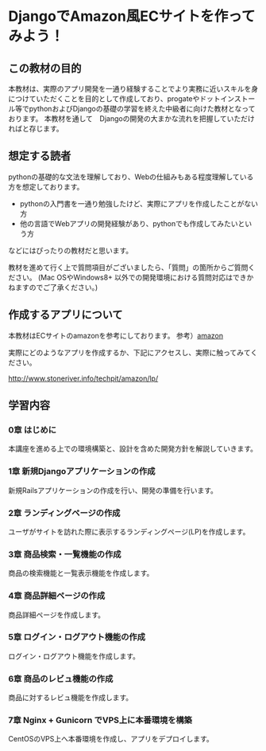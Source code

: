 # DjangoでAmazon風ECサイトを作ってみよう！

## この教材の目的 
本教材は、実際のアプリ開発を一通り経験することでより実務に近いスキルを身につけていただくことを目的として作成しており、progateやドットインストール等でpythonおよびDjangoの基礎の学習を終えた中級者に向けた教材となっております。
本教材を通して　Djangoの開発の大まかな流れを把握していただければと存じます。

## 想定する読者
pythonの基礎的な文法を理解しており、Webの仕組みもある程度理解している方を想定しております。
* pythonの入門書を一通り勉強したけど、実際にアプリを作成したことがない方
* 他の言語でWebアプリの開発経験があり、pythonでも作成してみたいという方

などにはぴったりの教材だと思います。

教材を進めて行く上で質問項目がございましたら、「質問」の箇所からご質問ください。
(Mac OSやWindows8+ 以外での開発環境における質問対応はできかねますのでご了承ください。)


## 作成するアプリについて
本教材はECサイトのamazonを参考にしております。
参考）[amazon](https://www.amazon.co.jp/)

実際にどのようなアプリを作成するか、下記にアクセスし、実際に触ってみてください。

http://www.stoneriver.info/techpit/amazon/lp/


## 学習内容

### 0章 はじめに
本講座を進める上での環境構築と、設計を含めた開発方針を解説していきます。

### 1章 新規Djangoアプリケーションの作成
新規Railsアプリケーションの作成を行い、開発の準備を行います。

### 2章 ランディングページの作成
ユーザがサイトを訪れた際に表示するランディングページ(LP)を作成します。

### 3章 商品検索・一覧機能の作成
商品の検索機能と一覧表示機能を作成します。

### 4章 商品詳細ページの作成
商品詳細ページを作成します。

### 5章 ログイン・ログアウト機能の作成
ログイン・ログアウト機能を作成します。




### 6章 商品のレビュ機能の作成
商品に対するレビュ機能を作成します。

### 7章 Nginx + Gunicorn でVPS上に本番環境を構築
CentOSのVPS上へ本番環境を作成し、アプリをデプロイします。
